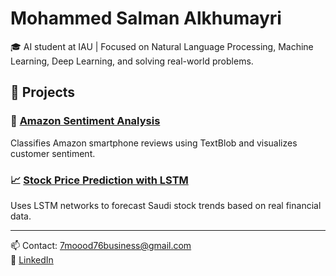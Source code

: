 # Mohammed Salman Alkhumayri

🎓 AI student at IAU | Focused on Natural Language Processing, Machine Learning, Deep Learning, and solving real-world problems.

## 🔧 Projects

### 💬 [Amazon Sentiment Analysis](https://github.com/Mohammed-Alkhumayri/amazon-sentiment-analysis)
Classifies Amazon smartphone reviews using TextBlob and visualizes customer sentiment.

### 📈 [Stock Price Prediction with LSTM](https://github.com/Mohammed-Alkhumayri/stock-price-prediction-lstm)
Uses LSTM networks to forecast Saudi stock trends based on real financial data.

---

📫 Contact: 7moood76business@gmail.com  
🔗 [LinkedIn](https://www.linkedin.com/in/mohammed-alkhumayri)

